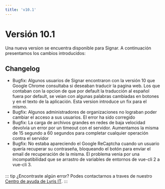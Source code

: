 ```yaml
---
title: 'v10.1'
---
```


# Versión 10.1

Una nueva version se encuentra disponible para Signar. A continuación presentamos los cambios introducidos:

## Changelog

- Bugfix: Algunos usuarios de Signar encontraron con la versión 10 que Google Chrome consultaba si deseaban traducir la pagina web. Los que contaban con la opcion de que por default la traducción al español fuera por default, se veian con algunas palabras cambiadas en botones y en el texto de la aplicación. Esta version introduce un fix para el mismo.
- Bugfix: Algunos administradores de organizaciones no lograban poder cambiar el acceso a sus usuarios. El error ha sido corregido
- Bugfix: La carga de archivos grandes en redes de baja velocidad devolvia un error por un timeout con el servidor. Aumentamos la misma de 15 segundo a 60 segundos para completar cualquier operación contra el servidor
- <Badge vertical="middle" text="v10.1.1"/> Bugfix: No estaba apareciendo el Google ReCaptcha cuando un usuario quería recuperar su contraseña, bloqueando el botón para enviar el email de recuperación de la misma. El problema venia por una incompatibilidad que se arrastro de variables de entornos de vue-cli 2 a vue-cli 3.

####

::: tip ¿Encontraste algún error?
Podes contactarnos a traves de nuestro [Centro de ayuda de Lyris IT](https://soporte-lyris.atlassian.net/servicedesk/customer/portals).
:::